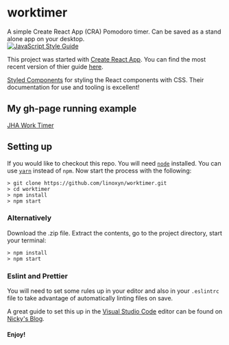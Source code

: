 # worktimer
A simple Create React App (CRA) Pomodoro timer. Can be saved as a stand alone app on your desktop.
<br>
[![JavaScript Style Guide](https://img.shields.io/badge/code_style-standard-brightgreen.svg)](https://standardjs.com)


This project was started with [Create React App](https://github.com/facebookincubator/create-react-app).
You can find the most recent version of thier guide [here](https://github.com/facebookincubator/create-react-app/blob/master/packages/react-scripts/template/README.md).


[Styled Components](https://www.styled-components.com/docs) for styling the React components with CSS. Their documentation for use and tooling is excellent!


## My gh-page running example
[JHA Work Timer](https://linoxyn.github.io/worktimer/)


## Setting up
If you would like to checkout this repo. You will need <code>[node](https://nodejs.org/en/)</code>  installed. You can use <code>[yarn](https://yarnpkg.com/en/)</code> instead of <code>npm</code>. Now start the process with the following:
```
> git clone https://github.com/linoxyn/worktimer.git
> cd worktimer
> npm install
> npm start
```

### Alternatively
Download the .zip file. Extract the contents, go to the project directory, start your terminal:
```
> npm install
> npm start
```

### Eslint and Prettier
You will need to set some rules up in your editor and also in your <code>.eslintrc</code> file to take advantage of automatically linting files on save. 

A great guide to set this up in the [Visual Studio Code](https://code.visualstudio.com/) editor can be found on [Nicky's Blog](http://nickymeuleman.netlify.com/blog/automagically-lint/).


#### Enjoy!